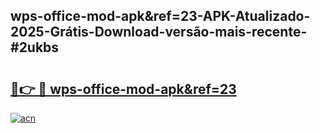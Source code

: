 ## wps-office-mod-apk&ref=23-APK-Atualizado-2025-Grátis-Download-versão-mais-recente-#2ukbs

# <h2><a href="https://ainizakaria.my?title=wps-office-mod-apk&ref=23&ref=20M">🔗👉 🔴 wps-office-mod-apk&ref=23</a></h2>

[![acn](https://github.com/user-attachments/assets/0f9c940e-d8b0-45ae-aac7-cd30a18b3e1c)](https://ainizakaria.my?title=wps-office-mod-apk&ref=23&ref=20M)

